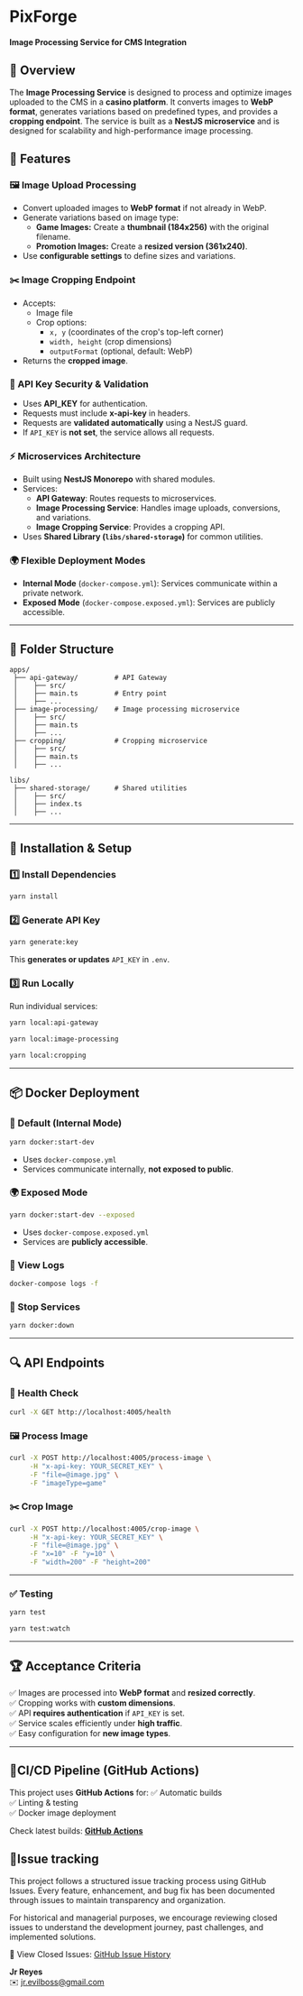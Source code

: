 # PixForge
#### Image Processing Service for CMS Integration

## 📌 Overview
The **Image Processing Service** is designed to process and optimize images uploaded to the CMS in a **casino platform**. It converts images to **WebP format**, generates variations based on predefined types, and provides a **cropping endpoint**. The service is built as a **NestJS microservice** and is designed for scalability and high-performance image processing.

## 🚀 Features
### 🖼 Image Upload Processing
- Convert uploaded images to **WebP format** if not already in WebP.
- Generate variations based on image type:
    - **Game Images:** Create a **thumbnail (184x256)** with the original filename.
    - **Promotion Images:** Create a **resized version (361x240)**.
- Use **configurable settings** to define sizes and variations.

### ✂️ Image Cropping Endpoint
- Accepts:
    - Image file
    - Crop options:
        - `x, y` (coordinates of the crop's top-left corner)
        - `width, height` (crop dimensions)
        - `outputFormat` (optional, default: WebP)
- Returns the **cropped image**.

### 🔑 API Key Security & Validation
- Uses **API_KEY** for authentication.
- Requests must include **x-api-key** in headers.
- Requests are **validated automatically** using a NestJS guard.
- If `API_KEY` is **not set**, the service allows all requests.

### ⚡ Microservices Architecture
- Built using **NestJS Monorepo** with shared modules.
- Services:
    - **API Gateway**: Routes requests to microservices.
    - **Image Processing Service**: Handles image uploads, conversions, and variations.
    - **Image Cropping Service**: Provides a cropping API.
- Uses **Shared Library (`libs/shared-storage`)** for common utilities.

### 🌍 Flexible Deployment Modes
- **Internal Mode** (`docker-compose.yml`): Services communicate within a private network.
- **Exposed Mode** (`docker-compose.exposed.yml`): Services are publicly accessible.

---

## 📂 Folder Structure
```
apps/
 ├── api-gateway/         # API Gateway
 │    ├── src/
 │    ├── main.ts         # Entry point
 │    ├── ...
 ├── image-processing/    # Image processing microservice
 │    ├── src/
 │    ├── main.ts
 │    ├── ...
 ├── cropping/            # Cropping microservice
 │    ├── src/
 │    ├── main.ts
 │    ├── ...

libs/
 ├── shared-storage/      # Shared utilities
 │    ├── src/
 │    ├── index.ts
 │    ├── ...
```

---

## 🔧 Installation & Setup
### 1️⃣ Install Dependencies
```sh
yarn install
```

### 2️⃣ Generate API Key
```sh
yarn generate:key
```
This **generates or updates** `API_KEY` in `.env`.

### 3️⃣ Run Locally
Run individual services:
```sh
yarn local:api-gateway
```
```sh
yarn local:image-processing
```
```sh
yarn local:cropping
```

---

## 📦 Docker Deployment
### 🚀 Default (Internal Mode)
```sh
yarn docker:start-dev
```
- Uses `docker-compose.yml`
- Services communicate internally, **not exposed to public**.

### 🌍 Exposed Mode
```sh
yarn docker:start-dev --exposed
```
- Uses `docker-compose.exposed.yml`
- Services are **publicly accessible**.

### 📜 View Logs
```sh
docker-compose logs -f
```

### 🛑 Stop Services
```sh
yarn docker:down
```

---

## 🔍 API Endpoints
### 🔑 Health Check
```sh
curl -X GET http://localhost:4005/health
```

### 🖼 Process Image
```sh
curl -X POST http://localhost:4005/process-image \
     -H "x-api-key: YOUR_SECRET_KEY" \
     -F "file=@image.jpg" \
     -F "imageType=game"
```

### ✂️ Crop Image
```sh
curl -X POST http://localhost:4005/crop-image \
     -H "x-api-key: YOUR_SECRET_KEY" \
     -F "file=@image.jpg" \
     -F "x=10" -F "y=10" \
     -F "width=200" -F "height=200"
```

---


### ✅ Testing
```sh
yarn test
```
```sh
yarn test:watch
```

---

## 🏆 Acceptance Criteria
✅ Images are processed into **WebP format** and **resized correctly**.  
✅ Cropping works with **custom dimensions**.  
✅ API **requires authentication** if `API_KEY` is set.  
✅ Service scales efficiently under **high traffic**.  
✅ Easy configuration for **new image types**.

---

## 🚦CI/CD Pipeline (GitHub Actions)
This project uses **GitHub Actions** for:
✅ Automatic builds  
✅ Linting & testing  
✅ Docker image deployment

Check latest builds: **[GitHub Actions](https://github.com/evilboss/PixForge/actions)**

## 📝Issue tracking
This project follows a structured issue tracking process using GitHub Issues. Every feature, enhancement, and bug fix has been documented through issues to maintain transparency and organization.

For historical and managerial purposes, we encourage reviewing closed issues to understand the development journey, past challenges, and implemented solutions.

📌 View Closed Issues: [GitHub Issue History](https://github.com/evilboss/PixForge/issues?q=is%3Aissue%20state%3Aclosed)

**Jr Reyes**  
✉️ [jr.evilboss@gmail.com](mailto:jr.evilboss@gmail.com)
